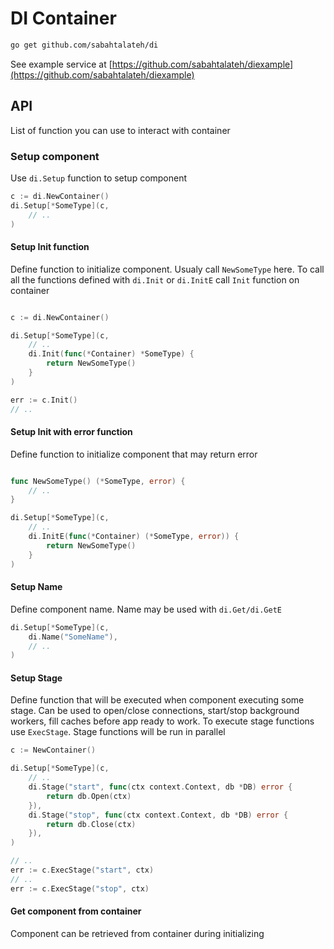 # DI Container

```sh
go get github.com/sabahtalateh/di
```

See example service at [https://github.com/sabahtalateh/diexample](https://github.com/sabahtalateh/diexample)

## API

List of function you can use to interact with container

### Setup component

Use `di.Setup` function to setup component

```go
c := di.NewContainer()
di.Setup[*SomeType](c, 
    // ..
)
```

#### Setup Init function
Define function to initialize component. Usualy call `NewSomeType` here. To call all the functions defined with `di.Init` or `di.InitE` call `Init` function on container
```go

c := di.NewContainer()

di.Setup[*SomeType](c,
    // ..
    di.Init(func(*Container) *SomeType) {
        return NewSomeType()
    }
)

err := c.Init()
// ..

```

#### Setup Init with error function
Define function to initialize component that may return error
```go

func NewSomeType() (*SomeType, error) {
    // ..
}

di.Setup[*SomeType](c,
    // ..
    di.InitE(func(*Container) (*SomeType, error)) {
        return NewSomeType()
    }
)
```

#### Setup Name
Define component name. Name may be used with `di.Get/di.GetE`
```go
di.Setup[*SomeType](c,
    di.Name("SomeName"),
    // ..
)
```

#### Setup Stage
Define function that will be executed when component executing some stage. Can be used to open/close connections, start/stop background workers, fill caches before app ready to work. To execute stage functions use `ExecStage`. Stage functions will be run in parallel
```go
c := NewContainer()

di.Setup[*SomeType](c,
    // ..
    di.Stage("start", func(ctx context.Context, db *DB) error {
        return db.Open(ctx)
    }),
    di.Stage("stop", func(ctx context.Context, db *DB) error {
        return db.Close(ctx)
    }),
)

// ..
err := c.ExecStage("start", ctx)
// ..
err := c.ExecStage("stop", ctx)
```

#### Get component from container
Component can be retrieved from container during initializing 
